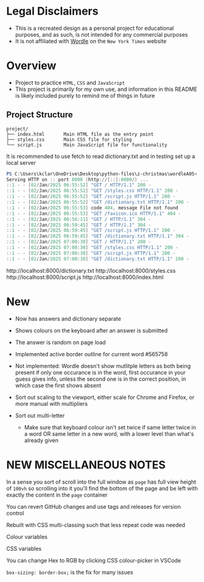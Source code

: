 # Legal Disclaimers
- This is a recreated design as a personal project for educational purposes, and as such, is not intended for any commercial purposes
- It is not affiliated with [Wordle](https://www.nytimes.com/games/wordle/index.html) on the `New York Times` website

# Overview
- Project to practice `HTML`, `CSS` and `JavaScript`
- This project is primarily for my own use, and information in this README is likely included purely to remind me of things in future

## Project Structure

```
project/
├── index.html       Main HTML file as the entry point
├── styles.css       Main CSS file for styling
└── script.js        Main JavaScript file for functionality
```

It is recommended to use fetch to read dictionary.txt and in testing set up a local server

```powershell
PS C:\Users\kclar\OneDrive\Desktop\python-files\z-christmas\wordleA05> python -m http.server
Serving HTTP on :: port 8000 (http://[::]:8000/) ...
::1 - - [02/Jan/2025 06:55:52] "GET / HTTP/1.1" 200 -
::1 - - [02/Jan/2025 06:55:52] "GET /styles.css HTTP/1.1" 200 -
::1 - - [02/Jan/2025 06:55:52] "GET /script.js HTTP/1.1" 200 -
::1 - - [02/Jan/2025 06:55:52] "GET /dictionary.txt HTTP/1.1" 200 -
::1 - - [02/Jan/2025 06:55:53] code 404, message File not found
::1 - - [02/Jan/2025 06:55:53] "GET /favicon.ico HTTP/1.1" 404 -
::1 - - [02/Jan/2025 06:56:11] "GET / HTTP/1.1" 304 -
::1 - - [02/Jan/2025 06:59:45] "GET / HTTP/1.1" 304 -
::1 - - [02/Jan/2025 06:59:45] "GET /script.js HTTP/1.1" 200 -
::1 - - [02/Jan/2025 06:59:45] "GET /dictionary.txt HTTP/1.1" 304 -
::1 - - [02/Jan/2025 07:00:30] "GET / HTTP/1.1" 200 -
::1 - - [02/Jan/2025 07:00:30] "GET /styles.css HTTP/1.1" 200 -
::1 - - [02/Jan/2025 07:00:30] "GET /script.js HTTP/1.1" 200 -
::1 - - [02/Jan/2025 07:00:30] "GET /dictionary.txt HTTP/1.1" 200 -
```

http://localhost:8000/dictionary.txt
http://localhost:8000/styles.css
http://localhost:8000/script.js
http://localhost:8000/index.html

# New

- Now has answers and dictionary separate
- Shows colours on the keyboard after an answer is submitted
- The answer is random on page load
- Implemented active border outline for current word #565758

- Not implemented: Wordle doesn't show mutlitple letters as both being present if only one occurance is in the word, first occurance in your guess gives info, unless the second one is in the correct position, in which case the first shows absent

- Sort out scaling to the viewport, either scale for Chrome and Firefox, or more manual with multipliers

- Sort out multi-letter
    - Make sure that keyboard colour isn't set twice if same letter twice in a word OR same letter in a new word, with a lower level than what's already given

# NEW MISCELLANEOUS NOTES
In a sense you sort of scroll into the full window as `page` has full view height of `100vh` so scrolling into it you'll find the bottom of the page and be left with exactly the content in the `page` container

You can revert GitHub changes and use tags and releases for version control

Rebuilt with CSS multi-classing such that less repeat code was needed

Colour variables

CSS variables

You can change Hex to RGB by clicking CSS colour-picker in VSCode

`box-sizing: border-box;` is the fix for many issues
